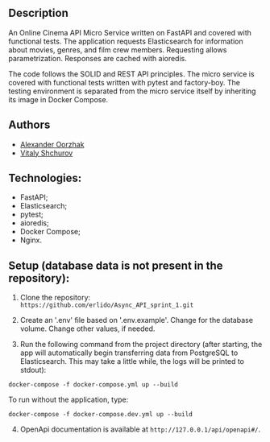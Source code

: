 ## Description

An Online Cinema API Micro Service written on FastAPI and covered with
functional tests. The application requests Elasticsearch for information about
movies, genres, and film crew members. Requesting allows parametrization.
Responses are cached with aioredis.

The code follows the SOLID and REST API principles. The micro service is
covered with functional tests written with pytest and factory-boy. The testing
environment is separated from the micro service itself by inheriting its image
in Docker Compose.

## Authors

* [Alexander Oorzhak](https://github.com/Oorzhakau)
* [Vitaly Shchurov](https://github.com/erlido)

## Technologies:

* FastAPI;
* Elasticsearch;
* pytest;
* aioredis;
* Docker Compose;
* Nginx.

## Setup (database data is not present in the repository):

1. Clone the repository:
   ```https://github.com/erlido/Async_API_sprint_1.git```

2. Create an '.env' file based on '.env.example'. Change <PWD> for the database
   volume. Change other values, if needed.

3. Run the following command from the project directory (after starting, the
   app will automatically begin transferring data from PostgreSQL to
   Elasticsearch. This may take a little while, the logs will be printed to
   stdout):

```
docker-compose -f docker-compose.yml up --build
```

To run without the application, type:

```
docker-compose -f docker-compose.dev.yml up --build
```

4. OpenApi documentation is available at `http://127.0.0.1/api/openapi#/`.

